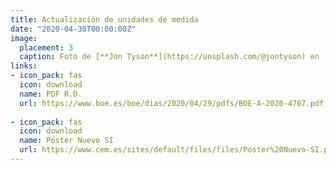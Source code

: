 ```yaml
---
title: Actualización de unidades de medida
date: "2020-04-30T00:00:00Z"
image:
  placement: 3
  caption: Foto de [**Jon Tyson**](https://unsplash.com/@jontyson) en [Unsplash](https://unsplash.com)
links:
- icon_pack: fas
  icon: download
  name: PDF R.D.
  url: https://www.boe.es/boe/dias/2020/04/29/pdfs/BOE-A-2020-4707.pdf
  
- icon_pack: fas
  icon: download
  name: Póster Nuevo SI
  url: https://www.cem.es/sites/default/files/files/Poster%20Nuevo-SI.pdf
---
```


